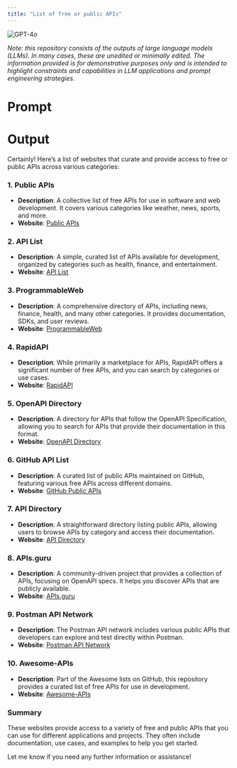```yaml
---
title: "List of free or public APIs"
---
```

![GPT-4o](https://img.shields.io/badge/GPT--4o-3333FF?style=for-the-badge&logo=openai&logoColor=white)



*Note: this repository consists of the outputs of large language models (LLMs). In many cases, these are unedited or minimally edited. The information provided is for demonstrative purposes only and is intended to highlight constraints and capabilities in LLM applications and prompt engineering strategies.*


# Prompt

# Output

Certainly! Here’s a list of websites that curate and provide access to free or public APIs across various categories:

### **1. Public APIs**
- **Description**: A collective list of free APIs for use in software and web development. It covers various categories like weather, news, sports, and more.
- **Website**: [Public APIs](https://public-apis.io/)

### **2. API List**
- **Description**: A simple, curated list of APIs available for development, organized by categories such as health, finance, and entertainment.
- **Website**: [API List](https://apilist.fun/)

### **3. ProgrammableWeb**
- **Description**: A comprehensive directory of APIs, including news, finance, health, and many other categories. It provides documentation, SDKs, and user reviews.
- **Website**: [ProgrammableWeb](https://www.programmableweb.com/)

### **4. RapidAPI**
- **Description**: While primarily a marketplace for APIs, RapidAPI offers a significant number of free APIs, and you can search by categories or use cases.
- **Website**: [RapidAPI](https://rapidapi.com/)

### **5. OpenAPI Directory**
- **Description**: A directory for APIs that follow the OpenAPI Specification, allowing you to search for APIs that provide their documentation in this format.
- **Website**: [OpenAPI Directory](https://www.openapidirectory.com/)

### **6. GitHub API List**
- **Description**: A curated list of public APIs maintained on GitHub, featuring various free APIs across different domains.
- **Website**: [GitHub Public APIs](https://github.com/public-apis/public-apis)

### **7. API Directory**
- **Description**: A straightforward directory listing public APIs, allowing users to browse APIs by category and access their documentation.
- **Website**: [API Directory](https://apidirectory.com/)

### **8. APIs.guru**
- **Description**: A community-driven project that provides a collection of APIs, focusing on OpenAPI specs. It helps you discover APIs that are publicly available.
- **Website**: [APIs.guru](https://apis.guru/)

### **9. Postman API Network**
- **Description**: The Postman API network includes various public APIs that developers can explore and test directly within Postman.
- **Website**: [Postman API Network](https://www.postman.com/explore)

### **10. Awesome-APIs**
- **Description**: Part of the Awesome lists on GitHub, this repository provides a curated list of free APIs for use in development.
- **Website**: [Awesome-APIs](https://github.com/public-apis/public-apis#awesome-apis)

### **Summary**
These websites provide access to a variety of free and public APIs that you can use for different applications and projects. They often include documentation, use cases, and examples to help you get started.

Let me know if you need any further information or assistance!